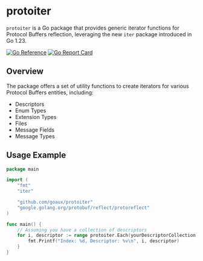 # protoiter

`protoiter` is a Go package that provides generic iterator functions for Protocol Buffers reflection, leveraging the new `iter` package introduced in Go 1.23.

[![Go Reference](https://pkg.go.dev/badge/github.com/goaux/protoiter.svg)](https://pkg.go.dev/github.com/goaux/protoiter)
[![Go Report Card](https://goreportcard.com/badge/github.com/goaux/protoiter)](https://goreportcard.com/report/github.com/goaux/protoiter)

## Overview

The package offers a set of utility functions to create iterators for various Protocol Buffers entities, including:

- Descriptors
- Enum Types
- Extension Types
- Files
- Message Fields
- Message Types

## Usage Example

```go
package main

import (
    "fmt"
    "iter"

    "github.com/goaux/protoiter"
    "google.golang.org/protobuf/reflect/protoreflect"
)

func main() {
    // Assuming you have a collection of descriptors
    for i, descriptor := range protoiter.Each(yourDescriptorCollection) {
        fmt.Printf("Index: %d, Descriptor: %v\n", i, descriptor)
    }
}
```
